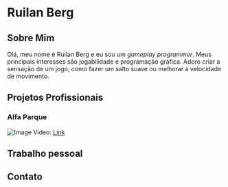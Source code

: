 # Ruilan Berg
## Sobre Mim
Olá, meu nome é Ruilan Berg e eu sou um _gameplay programmer_. Meus principais interesses são jogabilidade e programação gráfica. Adoro criar a sensação de um jogo, como fazer um salto suave ou melhorar a velocidade de movimento.

## Projetos Profissionais

### Alfa Parque
![Image](https://imgur.com/PoQ7R01)  Video: [Link](https://www.youtube.com/watch?v=If9X6rucgv0)

## Trabalho pessoal



## Contato
